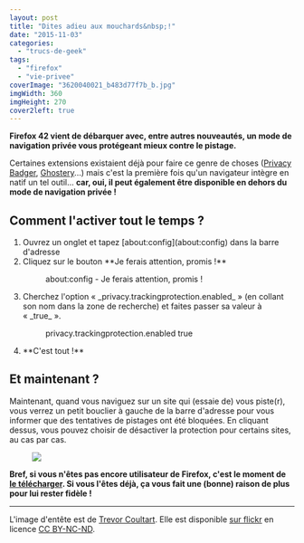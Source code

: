 ```yaml
---
layout: post
title: "Dites adieu aux mouchards&nbsp;!"
date: "2015-11-03"
categories: 
  - "trucs-de-geek"
tags: 
  - "firefox"
  - "vie-privee"
coverImage: "3620040021_b483d77f7b_b.jpg"
imgWidth: 360
imgHeight: 270
cover2left: true
---
```


**Firefox 42 vient de débarquer avec, entre autres nouveautés, un mode de navigation privée vous protégeant mieux contre le pistage.**

Certaines extensions existaient déjà pour faire ce genre de choses ([Privacy Badger](https://www.eff.org/privacybadger), [Ghostery](https://addons.mozilla.org/fr/firefox/addon/ghostery/)...) mais c'est la première fois qu'un navigateur intègre en natif un tel outil... **car, oui, il peut également être disponible en dehors du mode de navigation privée !**

## Comment l'activer **tout le temps** ?

<ol>
	<li>Ouvrez un onglet et tapez [about:config](about:config) dans la barre d'adresse</li>
	<li>Cliquez sur le bouton **Je ferais attention, promis !**</li>
<figure style="width: 963px"><img src="/images/2015/11/Capture-décran-2015-11-03-20.39.27.png" alt=""><figcaption>about:config - Je ferais attention, promis !</figcaption></figure>
	<li>Cherchez l'option « _privacy.trackingprotection.enabled_ » (en collant son nom dans la zone de recherche) et faites passer sa valeur à « _true_ ».</li>
<figure style="width: 672px"><img src="/images/2015/11/Capture-décran-2015-11-03-20.49.53.png" alt=""><figcaption>privacy.trackingprotection.enabled true</figcaption></figure>
	<li>**C'est tout !**</li>
</ol>

## Et maintenant ?

Maintenant, quand vous naviguez sur un site qui (essaie de) vous piste(r), vous verrez un petit bouclier à gauche de la barre d'adresse pour vous informer que des tentatives de pistages ont été bloquées. En cliquant dessus, vous pouvez choisir de désactiver la protection pour certains sites, au cas par cas.

<figure style="width: 409px"><img src="/images/2015/11/Capture-décran-2015-11-03-21.07.28.png"></figure>

**Bref, si vous n'êtes pas encore utilisateur de Firefox, c'est le moment de [le télécharger](https://www.mozilla.org/fr/firefox/new/). Si vous l'êtes déjà, ça vous fait une (bonne) raison de plus pour lui rester fidèle !**

* * *

L'image d'entête est de [Trevor Coultart](https://www.flickr.com/photos/coultart/). Elle est disponible [sur flickr](https://www.flickr.com/photos/coultart/3620040021/in/photolist-6vTDM8-at7SmP-nw2PgQ-cWUnCh-bsUvRP-4k3cS-8zf2Xj-nPBGiC-6ukY6J-rD7k7L-aKDzMD-e4N92o-aZrfqe-5LbKnE-PpSZD-4WiPwm-9ptsyb-8fkBPj-7UWDRS-7WqwJF-7GKKaV-4dVbLq-dZgwX-5L7vg8-2a1AYr-4fjg3-bukdht-5fvwp-PtWVn-6YMnSS-7dF1tM-6eBwVv-3izibC-9QWnvJ-8PPBAe-zYPUD2-7WH6q2-b1GNVH-9zj1qw-8gJjBx-asnqv-7WLk9A-a7nCEY-612xnm-4K3SEk-7WH6ga-5fwpA-4dH6AN-n1E9R-daj8en) en licence [CC BY-NC-ND](https://creativecommons.org/licenses/by-nc-nd/2.0/).
